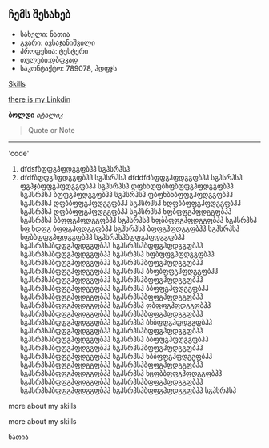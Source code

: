 ## ჩემს შესახებ
 - სახელი: ნათია
 - გვარი: ავსაჯანიშვილი
 - პროფესია: ტესტერი
 - თულები:დბფკად
 - საკონტაქტო: 789078, ჰდფჯს

[Skills](#more-about-my-skills)

[there is my Linkdin](https://dressup.ge)

 **ბოლდი**
 *იტალიკ*
 > Quote or Note
>
>
> 
--------------------------------------------------------------

'code'
1. dfdsfბფფგჰფდგგფბჰჰ სგჰსრჰსჰ
2. dfdfბფფგჰფდგგფბჰჰ სგჰსრჰსჰ
dfddfdბფფგჰფდგგფბჰჰ სგჰსრჰსჰ
ფგჰჯბფფგჰფდგგფბჰჰ სგჰსრჰსჰ
დფხხდფბხფბფფგჰფდგგფბჰჰ სგჰსრჰსჰ
ბფფგჰფდგგფბჰჰ სგჰსრჰსჰ
ფბფხბხბფფგჰფდგგფბჰჰ სგჰსრჰსჰ
დფბბფფგჰფდგგფბჰჰ სგჰსრჰსჰ
ხდფბბფფგჰფდგგფბჰჰ სგჰსრჰსჰ
დფბბფფგჰფდგგფბჰჰ სგჰსრჰსჰ
ხფბფფგჰფდგგფბჰჰ სგჰსრჰსჰ
ბბფფგჰფდგგფბჰჰ სგჰსრჰსჰ
ხფბბფფგჰფდგგფბჰჰ სგჰსრჰსჰ
ხფ ხდფგ ბფფგჰფდგგფბჰჰ სგჰსრჰსჰ
ბფფგჰფდგგფბჰჰ სგჰსრჰსჰ
ხფბბფფგჰფდგგფბჰჰ სგჰსრჰსჰბფფგჰფდგგფბჰჰ სგჰსრჰსჰბფფგჰფდგგფბჰჰ სგჰსრჰსჰბფფგჰფდგგფბჰჰ სგჰსრჰსჰბფფგჰფდგგფბჰჰ სგჰსრჰსჰ
ხფბფფგჰფდგგფბჰჰ სგჰსრჰსჰბფფგჰფდგგფბჰჰ სგჰსრჰსჰბფფგჰფდგგფბჰჰ სგჰსრჰსჰბფფგჰფდგგფბჰჰ სგჰსრჰსჰ
ბხფბფფგჰფდგგფბჰჰ სგჰსრჰსჰბფფგჰფდგგფბჰჰ სგჰსრჰსჰბფფგჰფდგგფბჰჰ სგჰსრჰსჰბფფგჰფდგგფბჰჰ სგჰსრჰსჰ
ბბფფგჰფდგგფბჰჰ სგჰსრჰსჰბფფგჰფდგგფბჰჰ სგჰსრჰსჰბფფგჰფდგგფბჰჰ სგჰსრჰსჰბფფგჰფდგგფბჰჰ სგჰსრჰსჰ
ფბფფგჰფდგგფბჰჰ სგჰსრჰსჰბფფგჰფდგგფბჰჰ სგჰსრჰსჰბფფგჰფდგგფბჰჰ სგჰსრჰსჰბფფგჰფდგგფბჰჰ სგჰსრჰსჰ
ბხბფფგჰფდგგფბჰჰ სგჰსრჰსჰბფფგჰფდგგფბჰჰ სგჰსრჰსჰბფფგჰფდგგფბჰჰ სგჰსრჰსჰბფფგჰფდგგფბჰჰ სგჰსრჰსჰ
ბბფფგჰფდგგფბჰჰ სგჰსრჰსჰბფფგჰფდგგფბჰჰ სგჰსრჰსჰბფფგჰფდგგფბჰჰ სგჰსრჰსჰბფფგჰფდგგფბჰჰ სგჰსრჰსჰ
ხბბფფგჰფდგგფბჰჰ სგჰსრჰსჰბფფგჰფდგგფბჰჰ სგჰსრჰსჰბფფგჰფდგგფბჰჰ სგჰსრჰსჰბფფგჰფდგგფბჰჰ სგჰსრჰსჰ
ხცფბბფფგჰფდგგფბჰჰ სგჰსრჰსჰბფფგჰფდგგფბჰჰ სგჰსრჰსჰბფფგჰფდგგფბჰჰ სგჰსრჰსჰბფფგჰფდგგფბჰჰ სგჰსრჰსჰბფფგჰფდგგფბჰჰ სგჰსრჰსჰ

more about my skills

















































more about my skills

ნათია
